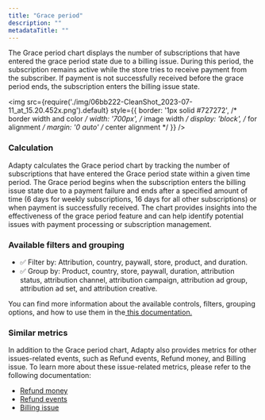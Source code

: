 ```yaml
---
title: "Grace period"
description: ""
metadataTitle: ""
---
```


The Grace period chart displays the number of subscriptions that have entered the grace period state due to a billing issue. During this period, the subscription remains active while the store tries to receive payment from the subscriber. If payment is not successfully received before the grace period ends, the subscription enters the billing issue state.


<img
  src={require('./img/06bb222-CleanShot_2023-07-11_at_15.20.452x.png').default}
  style={{
    border: '1px solid #727272', /* border width and color */
    width: '700px', /* image width */
    display: 'block', /* for alignment */
    margin: '0 auto' /* center alignment */
  }}
/>





### Calculation

Adapty calculates the Grace period chart by tracking the number of subscriptions that have entered the Grace period state within a given time period. The Grace period begins when the subscription enters the billing issue state due to a payment failure and ends after a specified amount of time (6 days for weekly subscriptions, 16 days for all other subscriptions) or when payment is successfully received. The chart provides insights into the effectiveness of the grace period feature and can help identify potential issues with payment processing or subscription management.

### Available filters and grouping

- ✅ Filter by: Attribution, country, paywall, store, product, and duration. 
- ✅ Group by: Product, country, store, paywall, duration, attribution status, attribution channel, attribution campaign, attribution ad group, attribution ad set, and attribution creative.

You can find more information about the available controls, filters, grouping options, and how to use them in the[ this documentation.](https://docs.adapty.io/docs/controls-filters-grouping-compare-proceeds)

### Similar metrics

In addition to the Grace period chart, Adapty also provides metrics for other issues-related events, such as Refund events, Refund money, and Billing issue. To learn more about these issue-related metrics, please refer to the following documentation:

- [Refund money](https://docs.adapty.io/docs/new-trials)
- [Refund events](https://docs.adapty.io/docs/active-trials)
- [Billing issue](https://docs.adapty.io/docs/billing-issue)
